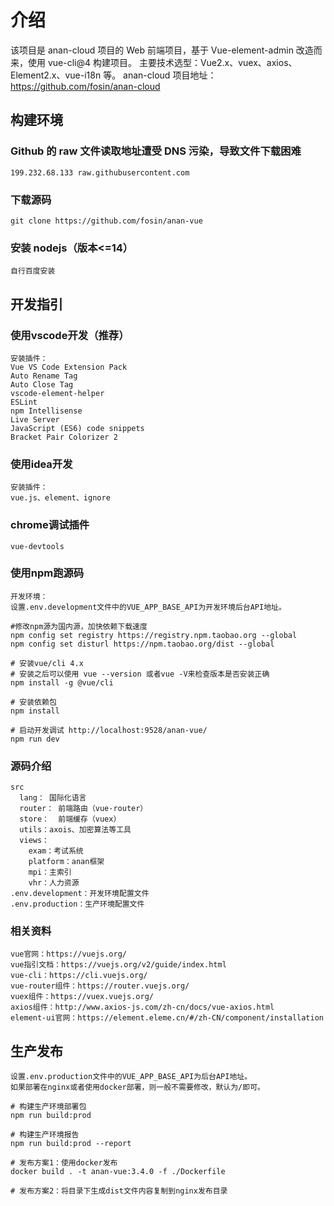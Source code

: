 # 介绍

该项目是 anan-cloud 项目的 Web 前端项目，基于 Vue-element-admin 改造而来，使用 vue-cli@4 构建项目。
主要技术选型：Vue2.x、vuex、axios、Element2.x、vue-i18n 等。
anan-cloud 项目地址：<https://github.com/fosin/anan-cloud>

## 构建环境

### Github 的 raw 文件读取地址遭受 DNS 污染，导致文件下载困难

    199.232.68.133 raw.githubusercontent.com

### 下载源码

    git clone https://github.com/fosin/anan-vue

### 安装 nodejs（版本<=14）

    自行百度安装

## 开发指引

### 使用vscode开发（推荐）

    安装插件：
    Vue VS Code Extension Pack
    Auto Rename Tag
    Auto Close Tag
    vscode-element-helper
    ESLint
    npm Intellisense
    Live Server
    JavaScript (ES6) code snippets
    Bracket Pair Colorizer 2

### 使用idea开发

    安装插件：
    vue.js、element、ignore

### chrome调试插件

    vue-devtools

### 使用npm跑源码

    开发环境：
    设置.env.development文件中的VUE_APP_BASE_API为开发环境后台API地址。

```shell script
#修改npm源为国内源，加快依赖下载速度
npm config set registry https://registry.npm.taobao.org --global
npm config set disturl https://npm.taobao.org/dist --global

# 安装vue/cli 4.x
# 安装之后可以使用 vue --version 或者vue -V来检查版本是否安装正确
npm install -g @vue/cli

# 安装依赖包
npm install

# 启动开发调试 http://localhost:9528/anan-vue/
npm run dev
```

### 源码介绍

    src
      lang： 国际化语言
      router： 前端路由（vue-router）
      store：  前端缓存（vuex）
      utils：axois、加密算法等工具
      views：
        exam：考试系统
        platform：anan框架
        mpi：主索引
        vhr：人力资源
    .env.development：开发环境配置文件
    .env.production：生产环境配置文件

### 相关资料

    vue官网：https://vuejs.org/
    vue指引文档：https://vuejs.org/v2/guide/index.html
    vue-cli：https://cli.vuejs.org/
    vue-router组件：https://router.vuejs.org/
    vuex组件：https://vuex.vuejs.org/
    axios组件：http://www.axios-js.com/zh-cn/docs/vue-axios.html
    element-ui官网：https://element.eleme.cn/#/zh-CN/component/installation

## 生产发布

    设置.env.production文件中的VUE_APP_BASE_API为后台API地址。
    如果部署在nginx或者使用docker部署，则一般不需要修改，默认为/即可。

```shell script
# 构建生产环境部署包
npm run build:prod

# 构建生产环境报告
npm run build:prod --report

# 发布方案1：使用docker发布
docker build . -t anan-vue:3.4.0 -f ./Dockerfile

# 发布方案2：将目录下生成dist文件内容复制到nginx发布目录

```
